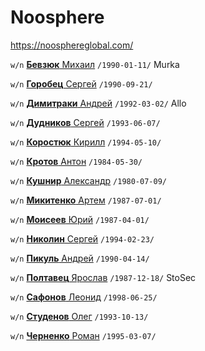 # Noosphere

https://noosphereglobal.com/

`w/n` [**Бевзюк** Михаил](/players/bevziuk.mikhail.19900111.JPEG) `/1990-01-11/` Murka

`w/n` [**Горобец** Сергей](/players/gorobets.sergey.19900921.jpg) `/1990-09-21/`

`w/n` [**Димитраки** Андрей](/players/dimitraki.andrey.19920302.jpg) `/1992-03-02/` Allo

`w/n` [**Дудников** Сергей](/players/dudnikov.sergey.19930607.jpg) `/1993-06-07/`

`w/n` [**Коростюк** Кирилл](/players/korostiuk.kirill.19940510.png) `/1994-05-10/`

`w/n` [**Кротов** Антон](/players/krotov.anton.19840530.jpg) `/1984-05-30/`

`w/n` [**Кушнир** Александр](/players/kushnir.alexsandr.19800709.jpg) `/1980-07-09/`

`w/n` [**Микитенко** Артем](/players/mikitenko.artem.19870701.jpg) `/1987-07-01/`

`w/n` [**Моисеев** Юрий](/players/moiseev.yury.19870401.jpg) `/1987-04-01/`

`w/n` [**Николин** Сергей](/players/nikolin.sergey.19940223.jpg) `/1994-02-23/`

`w/n` [**Пикуль** Андрей](/players/pikul.andrey.19900414.jpg) `/1990-04-14/`

`w/n` [**Полтавец** Ярослав](/players/poltavets.yaroslav.19871218.jpg) `/1987-12-18/` StoSec

`w/n` [**Сафонов** Леонид](/players/safonov.leonid.19980625.jpg) `/1998-06-25/`

`w/n` [**Студенов** Олег](/players/studenov.oleg.19931013.jpg) `/1993-10-13/`

`w/n` [**Черненко** Роман](/players/chernenko.roman.19950307.jpg) `/1995-03-07/`